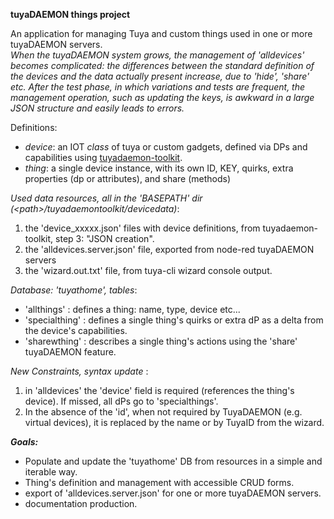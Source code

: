 **tuyaDAEMON things project**
 
An application for managing Tuya and custom things used in one or more tuyaDAEMON servers. <br>
_When the tuyaDAEMON system grows, the management of 'alldevices' becomes complicated: the differences between the standard definition of the devices and the data actually present increase, due to 'hide', 'share' etc. After the test phase, in which variations and tests are frequent, the management operation, such as updating the keys, is awkward in a large JSON structure and easily leads to errors._

 Definitions:
  - *device*: an IOT _class_ of tuya or custom gadgets, defined via DPs and capabilities using [tuyadaemon-toolkit](https://github.com/msillano/tuyaDAEMON/wiki/90.-tuyaDAEMON-toolkit).
  - *thing*: a single device instance, with its own ID, KEY, quirks, extra properties (dp or attributes), and share (methods)

_Used data resources, all in the 'BASEPATH' dir (&lt;path>/tuyadaemontoolkit/devicedata)_:
1. the 'device_xxxxx.json' files with device definitions, from tuyadaemon-toolkit, step 3: "JSON creation".
1. the 'alldevices.server.json' file, exported from node-red tuyaDAEMON servers
1. the 'wizard.out.txt' file, from tuya-cli wizard console output.
 
_Database: 'tuyathome', tables_:
 -    'allthings'    : defines a thing: name, type, device etc...
 -    'specialthing' : defines a single thing's quirks or extra dP as a delta from the device's capabilities.
 -    'sharewthing'  : describes a single thing's actions using the 'share' tuyaDAEMON feature.

_New Constraints, syntax update_ :
1. in 'alldevices' the 'device' field is required (references the thing's device). If missed, all dPs go to 'specialthings'.
2. In the absence of the 'id', when not required by TuyaDAEMON (e.g. virtual devices), it is replaced by the name or by TuyaID from the wizard.

***Goals:***

  - Populate and update the 'tuyathome' DB from resources in a simple and iterable way.
  - Thing's definition and management with accessible CRUD forms.
  - export of 'alldevices.server.json' for one or more tuyaDAEMON servers.
  - documentation production.
